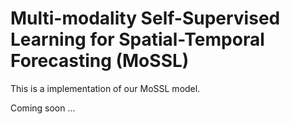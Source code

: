 # Multi-modality Self-Supervised Learning for Spatial-Temporal Forecasting (MoSSL)
This is a implementation of our MoSSL model.

Coming soon ...
